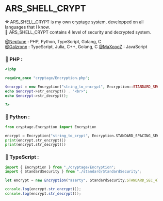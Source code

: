 # ARS_SHELL_CRYPT

⚒ ARS_SHELL_CRYPT is my own cryptage system, developped on all languages that I know.  
🔐 ARS_SHELL_CRYPT contains 4 level of security and decrypted system.  


[@Neptune](https://github.com/Neptune-Dev) : PHP, Python, TypeScript, Golang, C  
[@Galzronn](https://github.com/Galzronn) : TypeScript, Julia, C++, Golang, C 
[@MaXoooZ](https://github.com/max-xoo) : JavaScript  
  
### 📌 PHP :
```php
<?php

require_once "cryptage/Encryption.php";

$encrypt = new Encryption("string_to_encrypt", Encryption::STANDARD_SEC_1);
echo $encrypt->str_encrypt() . "<br>";
echo $encrypt->str_decrypt();

?>
```
  
### 📌 Python :  
```python
from cryptage.Encryption import Encryption

encrypt = Encryption("string_to_crypt", Encryption.STANDARD_SPACING_SEC_1)
print(encrypt.str_encrypt())
print(encrypt.str_decrypt())
```
  
### 📌 TypeScript :
```typescript
import { Encryption } from "./cryptage/Encryption";
import { StandardSecurity } from "./standard/StandardSecurity";

let encrypt = new Encryption("azerty", StandardSecurity.STANDARD_SEC_4);

console.log(encrypt.str_encrypt());
console.log(encrypt.str_decrypt());
```
